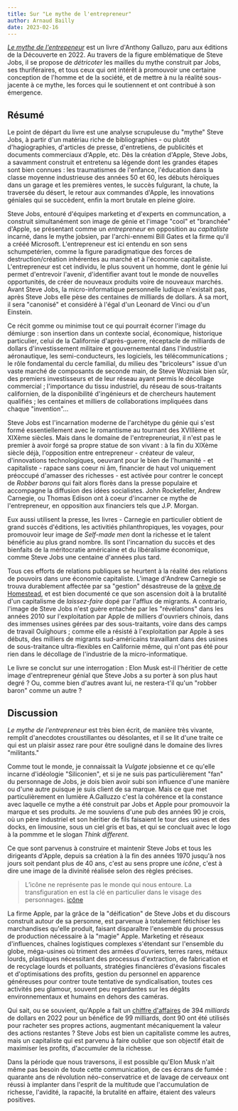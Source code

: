 ```yaml
---
title: Sur "Le mythe de l'entrepreneur"
author: Arnaud Bailly
date: 2023-02-16
---
```


[_Le mythe de l'entrepeneur_](https://www.editionsladecouverte.fr/le_mythe_de_l_entrepreneur-9782355221972) est un livre d'Anthony Galluzo, paru aux éditions de la Découverte en 2022. Au travers de la figure emblématique de Steve Jobs, il se propose de _détricoter_ les mailles du mythe construit par Jobs, ses thuriféraires, et tous ceux qui ont intérêt à promouvoir une certaine conception de l'homme et de la société, et de mettre à nu la réalité sous-jacente à ce mythe, les forces qui le soutiennent et ont contribué à son émergence.

## Résumé

Le point de départ du livre est une analyse scrupuleuse du "mythe" Steve Jobs, à partir d'un matériau riche de bibliographies - ou plutôt d'hagiographies, d'articles de presse, d'entretiens, de publicités et documents commerciaux d'Apple, etc. Dès la création d'Apple, Steve Jobs, a savamment construit et entretenu sa légende dont les grandes étapes sont bien connues : les traumatismes de l'enfance, l'éducation dans la classe moyenne industrieuse des années 50 et 60, les débuts héroïques dans un garage et les premières ventes, le succès fulgurant, la chute, la traversée du désert, le retour aux commandes d'Apple, les innovations géniales qui se succèdent, enfin la mort brutale en pleine gloire.

Steve Jobs, entouré d'équipes marketing et d'experts en communcation, a construit simultanément son image de génie et l'image "cool" et "branchée" d'Apple, se présentant comme un _entrepreneur_ en opposition au _capitaliste_ incarné, dans le mythe jobsien, par l'archi-ennemi Bill Gates et la firme qu'il a crééé Microsoft. L'entrepreneur est ici entendu en son sens schumpetérien, comme la figure paradigmatique des forces de destruction/création inhérentes au marché et à l'économie capitaliste. L'entrepreneur est cet individu, le plus souvent un homme, dont le génie lui permet d'entrevoir l'avenir, d'identifier avant tout le monde de nouvelles opportunités, de créer de nouveaux produits voire de nouveaux marchés. Avant Steve Jobs, la micro-informatique personnelle ludique n'existait pas, après Steve Jobs elle pèse des centaines de milliards de dollars. À sa mort, il sera "canonisé" et considéré à l'égal d'un Leonard de Vinci ou d'un Einstein.

Ce récit gomme ou minimise tout ce qui pourrait écorner l'image du démiurge : son insertion dans un contexte social, économique, historique particulier, celui de la Californie d'après-guerre, réceptacle de milliards de dollars d'investissement militaire et gouvernemental dans l'industrie aéronautique, les semi-conducteurs, les logiciels, les télécommunications ; le rôle fondamental du cercle familial, du milieu des "bricoleurs" issue d'un vaste marché de composants de seconde main, de Steve Wozniak bien sûr, des premiers investisseurs et de leur réseau ayant permis le décollage commercial ; l'importance du tissu industriel, du réseau de sous-traitants californien, de la disponibilité d'ingénieurs et de chercheurs hautement qualifiés ; les centaines et milliers de collaborations impliquées dans chaque "invention"...

Steve Jobs est l'incarnation moderne de l'archétype du génie qui s'est formé essentiellement avec le romantisme au tournant des XVIIIème et XIXème siècles. Mais dans le domaine de l'entrepreneuriat, il n'est pas le premier à avoir forgé sa propre statue de son vivant : à la fin du XIXème siècle déjà, l'opposition entre entrepreneur - créateur de valeur, d'innovations technologiques, oeuvrant pour le bien de l'humanité - et capitaliste - rapace sans coeur ni âm, financier de haut vol uniquement préoccupé d'amasser des richesses - est activée pour contrer le concept de _Robber barons_ qui fait alors florès dans la presse populaire et accompagne la diffusion des idées socialistes. John Rockefeller, Andrew Carnegie, ou Thomas Edison ont à coeur d'incarner ce mythe de l'entrepreneur, en opposition aux financiers tels que J.P. Morgan.

Eux aussi utilisent la presse, les livres - Carnegie en particulier obtient de grand succès d'éditions, les activitiés philanthropiques, les voyages, pour promouvoir leur image de _Self-made men_ dont la richesse et le talent bénéficie au plus grand nombre. Ils sont l'incarnation du succès et des bienfaits de la méritocratie américaine et du libéralisme économique, comme Steve Jobs une centaine d'années plus tard.

Tous ces efforts de relations publiques se heurtent à la réalité des relations de pouvoirs dans une économie capitaliste. L'image d'Andrew Carnegie se trouva durablement affectée par sa "gestion" désastreuse de la [grève de Homestead](https://en.wikipedia.org/wiki/Homestead_strike), et est bien documenté ce que son ascension doit à la brutalité d'un capitalisme de _laissez-faire_ dopé par l'afflux de migrants. A contrario, l'image de Steve Jobs n'est guère entachée par les "révélations" dans les années 2010 sur l'exploitation par Apple de milliers d'ouvriers chinois, dans des immenses usines gérées par des sous-traitants, voire dans des camps de travail Ouïghours ; comme elle a résisté à l'exploitation par Apple à ses débuts, des milliers de migrants sud-américains travaillant dans des usines de sous-traitance ultra-flexibles en Californie même, qui n'ont pas été pour rien dans le décollage de l'industrie de la micro-informatique.

Le livre se conclut sur une interrogation : Elon Musk est-il l'héritier de cette image d'entrepreneur génial que Steve Jobs a su porter à son plus haut degré ? Ou, comme bien d'autres avant lui, ne restera-t'il qu'un "robber baron" comme un autre ?

## Discussion

_Le mythe de l'entrepreneur_ est très bien écrit, de manière très vivante, remplit d'anecdotes croustillantes ou désolantes, et il se lit d'une traite ce qui est un plaisir assez rare pour être souligné dans le domaine des livres "militants."

Comme tout le monde, je connaissait la _Vulgate_ jobsienne et ce qu'elle incarne d'idéologie "Siliconien", et si je ne suis pas particulièrement "fan" du personnage de Jobs, je dois bien avoir subi son influence d'une manière ou d'une autre puisque je suis client de sa marque. Mais ce que met particulièrement en lumière A.Galluzzo c'est la cohérence et la constance avec laquelle ce mythe a été construit par Jobs et Apple pour promouvoir la marque et ses produits. Je me souviens d'une pub des années 90 je crois, où un père industriel et son héritier de fils faisaient le tour des usines et des docks, en limousine, sous un ciel gris et bas, et qui se concluait avec le logo à la pommme et le slogan _Think different_.

Ce que sont parvenus à construire et maintenir Steve Jobs et tous les dirigeants d'Apple, depuis sa création à la fin des années 1970 jusqu'à nos jours soit pendant plus de 40 ans, c'est au sens propre une _icône_, c'est à dire une image de la divinité réalisée selon des règles précises.

> L’icône ne représente pas le monde qui nous entoure. La transfiguration en est la clé en particulier dans le visage des personnages.
> [icône](https://fr.wikipedia.org/wiki/Icône_(religion))

La firme Apple, par la grâce de la "déification" de Steve Jobs et du discours construit autour de sa personne, est parvenue à totalement fétichiser les marchandises qu'elle produit, faisant disparaître l'ensemble du processus de production nécessaire à la "magie" Apple. Marketing et réseaux d'influences, chaînes logistiques complexes s'étendant sur l'ensemble du globe, méga-usines où triment des armées d'ouvriers, terres rares, métaux lourds, plastiques  nécessitant des processus d'extraction, de fabrication et de recyclage lourds et polluants, stratégies financières d'évasions fiscales et d'optimisations des profits, gestion du personnel en apparence généreuses pour contrer toute tentative de syndicalisation, toutes ces activités peu glamour, souvent peu regardantes sur les dégâts environnementaux et humains en dehors des caméras.

Qui sait, ou se souvient, qu'Apple a fait un [chiffre d'affaires](https://www.apple.com/newsroom/pdfs/FY22_Q4_Consolidated_Financial_Statements.pdf) de 394 _milliards_ de dollars en 2022 pour un bénéfice de 99 milliards, dont 90 ont été utilisés pour racheter ses propres actions, augmentant mécaniquement la valeur des actions restantes ? Steve Jobs est bien un capitaliste comme les autres, mais un capitaliste qui est parvenu à faire oublier que son objectif était de maximiser les profits, d'accumuler de la richesse.

Dans la période que nous traversons, il est possible qu'Elon Musk n'ait même pas besoin de toute cette communication, de ces écrans de fumée : quarante ans de révolution néo-conservatrice et de lavage de cerveaux ont réussi à implanter dans l'esprit de la multitude que l'accumulation de richesse, l'avidité, la rapacité, la brutalité en affaire, étaient des valeurs positives.
